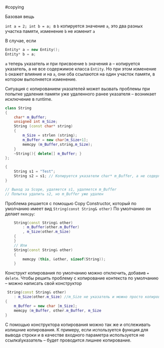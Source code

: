 #copying 

Базовая вещь

`int a = 2; int b = a;`
 в `b` копируется значение `а`, это два разных участка памяти, изменение `b` не изменит `a`

В случае, если
```c++
Entity* a = new Entity();
Entity* b = a;
```
`a` теперь указатель и при присвоение `b` значения a – копируется указатель, а не все содержимое класса `Entity`. Но при этом изменение `b` окажет влияние и на `а`, они оба ссылаются на один участок памяти, в котором выполняется изменение.

Ситуация с копированием указателей может вызвать проблемы при попытке удаления памяти уже удаленного ранее указателя – возникает исключение в runtime.
```c++
class String 
{
    char* m_Buffer;
    unsigned int m_Size;
    String (const char* string) 
    {
        m_Size = strlen (string);
        m_Buffer = new char[m_Size+1];
        memcpy (m_Buffer,string,m_Size);
    }
    ~String(){ delete[] m_Buffer; }
};

{
    String s1 = "Test";
    String s2 = s1; // Копируется указатели char* m_Buffer, а не содержимое по указателю_
}

// Выход за Scope, удаляется s1, удаляется m_Buffer
// Попытка удалить s2, но m_Buffer уже удален
```
Проблема решается с помощью Copy Constructor, который по умолчанию имеет вид `String(const String& other)`
По умолчанию он делает `memcpy`:
```c++
    String(const String& other) 
	    : m_Buffer(other.m_Buffer)
	    , m_Size(other.m_Size)
	{
	}
    // Или
    String(const String& other) 
    { 
	    memcpy (this, &other, sizeof(String));
	}
```
Конструкт копирования по умолчанию можно отключить, добавив `= delete`.
Чтобы решить проблему с копирование контекста по умолчанию – можно написать свой конструктор
```c++
 String(const String& other)
    : m_Size(other.m_Size) //m_Size не указатель и можно просто копировать
{    
	m_Buffer = new char [m_Size];
    memcpy (m_Buffer, other.m_Buffer, m_Size
}
```

С помощью конструктора копирования можно так же и отслеживать излишние копирования. К примеру, если используется функция для вывода строки и в качестве входного параметра используется не ссылка\указатель – будет проводится лишнее копирование.